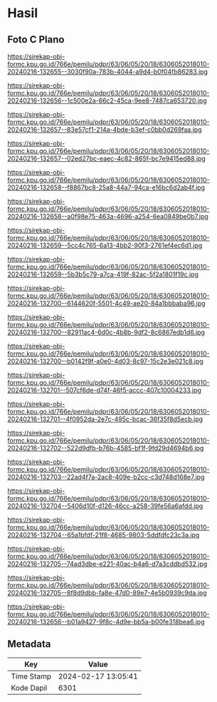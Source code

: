 # Hasil

## Foto C Plano

https://sirekap-obj-formc.kpu.go.id/766e/pemilu/pdpr/63/06/05/20/18/6306052018010-20240216-132655--3030f90a-783b-4044-a9d4-b0f04fb86283.jpg

https://sirekap-obj-formc.kpu.go.id/766e/pemilu/pdpr/63/06/05/20/18/6306052018010-20240216-132656--1c500e2a-66c2-45ca-9ee8-7487ca653720.jpg

https://sirekap-obj-formc.kpu.go.id/766e/pemilu/pdpr/63/06/05/20/18/6306052018010-20240216-132657--83e57cf1-214a-4bde-b3ef-c0bb0d269faa.jpg

https://sirekap-obj-formc.kpu.go.id/766e/pemilu/pdpr/63/06/05/20/18/6306052018010-20240216-132657--02ed27bc-eaec-4c82-865f-bc7e9415ed88.jpg

https://sirekap-obj-formc.kpu.go.id/766e/pemilu/pdpr/63/06/05/20/18/6306052018010-20240216-132658--f8867bc8-25a8-44a7-94ca-e16bc6d2ab4f.jpg

https://sirekap-obj-formc.kpu.go.id/766e/pemilu/pdpr/63/06/05/20/18/6306052018010-20240216-132658--a0f98e75-463a-4696-a254-6ea0849be0b7.jpg

https://sirekap-obj-formc.kpu.go.id/766e/pemilu/pdpr/63/06/05/20/18/6306052018010-20240216-132659--5cc4c765-6a13-4bb2-90f3-2761ef4ec6d1.jpg

https://sirekap-obj-formc.kpu.go.id/766e/pemilu/pdpr/63/06/05/20/18/6306052018010-20240216-132659--5b3b5c79-a7ca-419f-82ac-5f2a1801f19c.jpg

https://sirekap-obj-formc.kpu.go.id/766e/pemilu/pdpr/63/06/05/20/18/6306052018010-20240216-132700--6144620f-5501-4c49-ae20-84a1bbbaba96.jpg

https://sirekap-obj-formc.kpu.go.id/766e/pemilu/pdpr/63/06/05/20/18/6306052018010-20240216-132700--82911ac4-6d0c-4b8b-9df2-8c6867edb1d6.jpg

https://sirekap-obj-formc.kpu.go.id/766e/pemilu/pdpr/63/06/05/20/18/6306052018010-20240216-132700--b0142f9f-a0e0-4d03-8c97-15c2e3e021c8.jpg

https://sirekap-obj-formc.kpu.go.id/766e/pemilu/pdpr/63/06/05/20/18/6306052018010-20240216-132701--507cf6de-d74f-46f5-accc-407c10004233.jpg

https://sirekap-obj-formc.kpu.go.id/766e/pemilu/pdpr/63/06/05/20/18/6306052018010-20240216-132701--4f0952da-2e7c-495c-bcac-36f35f8d5ecb.jpg

https://sirekap-obj-formc.kpu.go.id/766e/pemilu/pdpr/63/06/05/20/18/6306052018010-20240216-132702--522d9dfb-b76b-4585-bf1f-9fd29d4694b6.jpg

https://sirekap-obj-formc.kpu.go.id/766e/pemilu/pdpr/63/06/05/20/18/6306052018010-20240216-132703--22ad4f7a-2ac8-409e-b2cc-c3d748d168e7.jpg

https://sirekap-obj-formc.kpu.go.id/766e/pemilu/pdpr/63/06/05/20/18/6306052018010-20240216-132704--5406d10f-d126-46cc-a258-39fe56a6afdd.jpg

https://sirekap-obj-formc.kpu.go.id/766e/pemilu/pdpr/63/06/05/20/18/6306052018010-20240216-132704--65a1bfdf-21f8-4685-9803-5ddfdfc23c3a.jpg

https://sirekap-obj-formc.kpu.go.id/766e/pemilu/pdpr/63/06/05/20/18/6306052018010-20240216-132705--74ad3dbe-e221-40ac-b4a6-d7a3cddbd532.jpg

https://sirekap-obj-formc.kpu.go.id/766e/pemilu/pdpr/63/06/05/20/18/6306052018010-20240216-132705--8f8d9dbb-fa8e-47d0-89e7-4e5b0939c9da.jpg

https://sirekap-obj-formc.kpu.go.id/766e/pemilu/pdpr/63/06/05/20/18/6306052018010-20240216-132656--b01a9427-9f8c-4d9e-bb5a-b00fe318bea6.jpg


## Metadata

| Key        | Value               |
| ---------- | ------------------- |
| Time Stamp | 2024-02-17 13:05:41 |
| Kode Dapil | 6301                |



